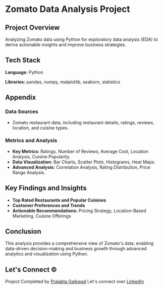 # Zomato Data Analysis Project

## Project Overview

Analyzing Zomato data using Python for exploratory data analysis (EDA) to derive actionable insights and improve business strategies.

## Tech Stack

**Language:** Python

**Libraries:** pandas, numpy, matplotlib, seaborn, statistics

## Appendix

### Data Sources

- Zomato restaurant data, including restaurant details, ratings, reviews, location, and cuisine types.

### Metrics and Analysis

- **Key Metrics:** Ratings, Number of Reviews, Average Cost, Location Analysis, Cuisine Popularity.
- **Data Visualization:** Bar Charts, Scatter Plots, Histograms, Heat Maps.
- **Advanced Analysis:** Correlation Analysis, Rating Distribution, Price Range Analysis.

## Key Findings and Insights

- **Top Rated Restaurants and Popular Cuisines**
- **Customer Preferences and Trends**
- **Actionable Recommendations:** Pricing Strategy, Location-Based Marketing, Cuisine Offerings

## Conclusion

This analysis provides a comprehensive view of Zomato's data, enabling data-driven decision-making and business growth through advanced analytics and visualization using Python.

## Let's Connect ©

Project Completed by [Prajakta Gaikwad](https://github.com/Gaikwadp629)
Let's connect over [LinkedIn](https://www.linkedin.com/in/prajakta-gaikwad-33b678198/)
